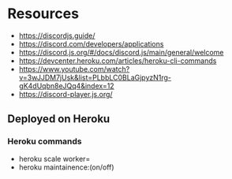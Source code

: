 # Resources

- https://discordjs.guide/
- https://discord.com/developers/applications
- https://discord.js.org/#/docs/discord.js/main/general/welcome
- https://devcenter.heroku.com/articles/heroku-cli-commands
- https://www.youtube.com/watch?v=3wJJDM7jUsk&list=PLbbLC0BLaGjpyzN1rg-gK4dUqbn8eJQq4&index=12
- https://discord-player.js.org/

## Deployed on Heroku

### Heroku commands

- heroku scale worker=<number>
- heroku maintainence:(on/off)